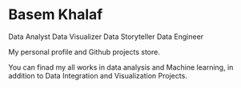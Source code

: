 # Basem Khalaf
Data Analyst 
Data Visualizer
Data Storyteller
Data Engineer




My personal profile and Github projects store.

You can finad my all works in data analysis and Machine learning, in addition to Data Integration and Visualization Projects.
